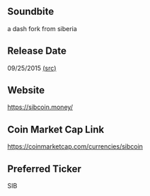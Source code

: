 ## Soundbite

a dash fork from siberia

## Release Date

09/25/2015 [(src)](https://coinmarketcap.com/currencies/sibcoin)

## Website

https://sibcoin.money/

## Coin Market Cap Link

https://coinmarketcap.com/currencies/sibcoin

## Preferred Ticker

SIB

